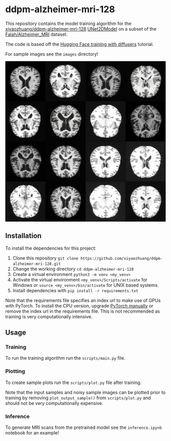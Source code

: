 # ddpm-alzheimer-mri-128

This repository contains the model training algorithm for the [xiyaozhuang/ddpm-alzheimer-mri-128](https://huggingface.co/xiyaozhuang/ddpm-alzheimer-mri-128/tree/main) [UNet2DModel](https://huggingface.co/docs/diffusers/v0.28.2/en/api/models/unet2d#diffusers.UNet2DModel) on a subset of the [Falah/Alzheimer_MRI](https://huggingface.co/datasets/Falah/Alzheimer_MRI) dataset.

The code is based off the [Hugging Face training with diffusers](https://huggingface.co/docs/diffusers/en/tutorials/basic_training) tutorial.

For sample images see the `images` directory!

![output_sample](images/output_sample.png)

## Installation

To install the dependencies for this project:

1. Clone this repository `git clone https://github.com/xiyaozhuang/ddpm-alzheimer-mri-128.git`
1. Change the working directory `cd ddpm-alzheimer-mri-128`
1. Create a virtual environment `python3 -m venv <my_venv>`
1. Activate the virtual environment `<my_venv>/Scripts/activate` for Windows or `source <my_venv>/bin/activate` for UNIX based systems.
1. Install dependencies with `pip install -r requirements.txt`

Note that the requirements file specifies an index url to make use of GPUs with PyTorch. To install the CPU version, upgrade [PyTorch manually](https://pytorch.org/get-started/locally/) or remove the index url in the requirements file. This is not recommended as training is very computationally intensive.

## Usage

### Training

To run the training algorithm run the `scripts/main.py` file.

### Plotting

To create sample plots run the `scripts/plot.py` file after training.

Note that the input samples and noisy sample images can be plotted prior to training by removing `plot_output_sample()` from `scripts/plot.py` and should not be very computationally expensive.

### Inference

To generate MRI scans from the pretrained model see the `inference.ipynb` notebook for an example!
